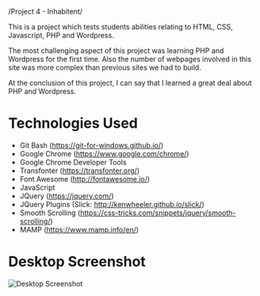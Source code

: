 /Project 4 - Inhabitent/

This is a project which tests students abilities relating to HTML, CSS, Javascript, PHP and Wordpress. 

The most challenging aspect of this project was learning PHP and Wordpress for the first time. Also the number of webpages involved in this site was more complex than previous sites we had to build.

At the conclusion of this project, I can say that I learned a great deal about PHP and Wordpress.

# Technologies Used
* Git Bash (https://git-for-windows.github.io/)
* Google Chrome (https://www.google.com/chrome/)
* Google Chrome Developer Tools
* Transfonter (https://transfonter.org/)
* Font Awesome (http://fontawesome.io/)
* JavaScript
* JQuery (https://jquery.com/)
* JQuery Plugins (Slick: http://kenwheeler.github.io/slick/)
* Smooth Scrolling (https://css-tricks.com/snippets/jquery/smooth-scrolling/)
* MAMP (https://www.mamp.info/en/)

# Desktop Screenshot
![Desktop Screenshot](https://github.com/cjrt27/Inhabitent/themes/inhabitent/images/desktop-screenshot.jpg)